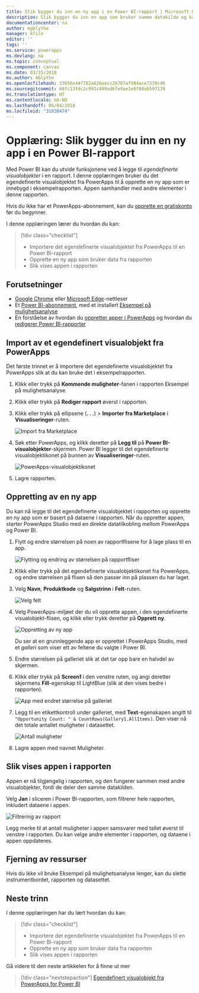 ```yaml
---
title: Slik bygger du inn en ny app i en Power BI-rapport | Microsoft Docs
description: Slik bygger du inn en app som bruker samme datakilde og kan filtreres som andre rapportelementer
documentationcenter: na
author: mgblythe
manager: kfile
editor: ''
tags: ''
ms.service: powerapps
ms.devlang: na
ms.topic: conceptual
ms.component: canvas
ms.date: 03/15/2018
ms.author: mblythe
ms.openlocfilehash: 33656e44f782a626eecc28787af984ace7339cd6
ms.sourcegitcommit: 68fc13fdc2c991c499ad6fe9ae1e0f8dab597139
ms.translationtype: HT
ms.contentlocale: nb-NO
ms.lasthandoff: 06/04/2018
ms.locfileid: "31830474"
---
```

# <a name="tutorial-embed-a-new-app-in-a-power-bi-report"></a>Opplæring: Slik bygger du inn en ny app i en Power BI-rapport

Med Power BI kan du utvide funksjonene ved å legge til *egendefinerte visualobjekter* i en rapport. I denne opplæringen bruker du det egendefinerte visualobjektet fra PowerApps til å opprette en ny app som er innebygd i eksempelrapporten. Appen samhandler med andre elementer i denne rapporten.

Hvis du ikke har et PowerApps-abonnement, kan du [opprette en gratiskonto](../signup-for-powerapps.md) før du begynner.

I denne opplæringen lærer du hvordan du kan:
> [!div class="checklist"]
> * Importere det egendefinerte visualobjektet fra PowerApps til en Power BI-rapport
> * Opprette en ny app som bruker data fra rapporten
> * Slik vises appen i rapporten

## <a name="prerequisites"></a>Forutsetninger

* [Google Chrome](https://www.google.com/chrome/browser/) eller [Microsoft Edge](https://www.microsoft.com/windows/microsoft-edge)-nettleser
* Et [Power BI-abonnement](https://docs.microsoft.com/power-bi/service-self-service-signup-for-power-bi), med et installert [Eksempel på mulighetsanalyse](https://docs.microsoft.com/power-bi/sample-opportunity-analysis#get-the-content-pack-for-this-sample)
* En forståelse av hvordan du [oppretter apper i PowerApps](data-platform-create-app-scratch.md) og hvordan du [redigerer Power BI-rapporter](https://docs.microsoft.com/power-bi/service-the-report-editor-take-a-tour)

## <a name="import-the-powerapps-custom-visual"></a>Import av et egendefinert visualobjekt fra PowerApps

Det første trinnet er å importere det egendefinerte visualobjektet fra PowerApps slik at du kan bruke det i eksempelrapporten.

1. Klikk eller trykk på **Kommende muligheter**-fanen i rapporten Eksempel på mulighetsanalyse.

2. Klikk eller trykk på **Rediger rapport** øverst i rapporten.

3. Klikk eller trykk på ellipsene (**. . .**) > **Importer fra Marketplace** i **Visualiseringer**-ruten. 

    ![Import fra Marketplace](media/embed-powerapps-powerbi/import-visual.png)

4. Søk etter PowerApps, og klikk deretter på **Legg til** på **Power BI-visualobjekter**-skjermen. Power BI legger til det egendefinerte visualobjektikonet på bunnen av **Visualiseringer**-ruten.

    ![PowerApps-visualobjektikonet](media/embed-powerapps-powerbi/powerapps-icon.png)

5. Lagre rapporten.

## <a name="create-a-new-app"></a>Oppretting av en ny app
Du kan nå legge til det egendefinerte visualobjektet i rapporten og opprette en ny app som er basert på dataene i rapporten. Når du oppretter appen, starter PowerApps Studio med en direkte datatilkobling mellom PowerApps og Power BI.

1. Flytt og endre størrelsen på noen av rapportflisene for å lage plass til en app.

    ![Flytting og endring av størrelsen på rapportfliser](media/embed-powerapps-powerbi/move-resize.png)

2. Klikk eller trykk på det egendefinerte visualobjektikonet fra PowerApps, og endre størrelsen på flisen så den passer inn på plassen du har laget.

3. Velg **Navn**, **Produktkode** og **Salgstrinn** i **Felt**-ruten. 

    ![Velg felt](media/embed-powerapps-powerbi/select-fields.png)

4. Velg PowerApps-miljøet der du vil opprette appen, i den egendefinerte visualobjekt-flisen, og klikk eller trykk deretter på **Opprett ny**.

    ![Oppretting av ny app](media/embed-powerapps-powerbi/create-new-app.png)

    Du ser at en grunnleggende app er opprettet i PowerApps Studio, med et *galleri* som viser ett av feltene du valgte i Power BI.

5.  Endre størrelsen på galleriet slik at det tar opp bare en halvdel av skjermen. 

6. Klikk eller trykk på **Screen1** i den venstre ruten, og angi deretter skjermens **Fill**-egenskap til LightBlue (slik at den vises bedre i rapporten).

    ![App med endret størrelse på galleriet](media/embed-powerapps-powerbi/app-gallery.png)

6. Legg til en etikettkontroll under galleriet, med **Text**-egenskapen angitt til `"Opportunity Count: " & CountRows(Gallery1.AllItems)`. Den viser nå det totale antallet muligheter i datasettet.

    ![Antall muligheter](media/embed-powerapps-powerbi/opportunity-count.png)

7. Lagre appen med navnet Muligheter. 


## <a name="view-the-app-in-the-report"></a>Slik vises appen i rapporten
Appen er nå tilgjengelig i rapporten, og den fungerer sammen med andre visualobjekter, fordi de deler den samme datakilden.

Velg **Jan** i sliceren i Power BI-rapporten, som filtrerer hele rapporten, inkludert dataene i appen.

![Filtrering av rapport](media/embed-powerapps-powerbi/filtered-report.png)

Legg merke til at antall muligheter i appen samsvarer med tallet øverst til venstre i rapporten. Du kan velge andre elementer i rapporten, og dataene i appen oppdateres.


## <a name="clean-up-resources"></a>Fjerning av ressurser
Hvis du ikke vil bruke Eksempel på mulighetsanalyse lenger, kan du slette instrumentbordet, rapporten og datasettet.


## <a name="next-steps"></a>Neste trinn
I denne opplæringen har du lært hvordan du kan:
> [!div class="checklist"]
> * Importere det egendefinerte visualobjektet fra PowerApps til en Power BI-rapport
> * Opprette en ny app som bruker data fra rapporten
> * Slik vises appen i rapporten

Gå videre til den neste artikkelen for å finne ut mer
> [!div class="nextstepaction"]
> [Egendefinert visualobjekt fra PowerApps for Power BI](powerapps-custom-visual.md)

